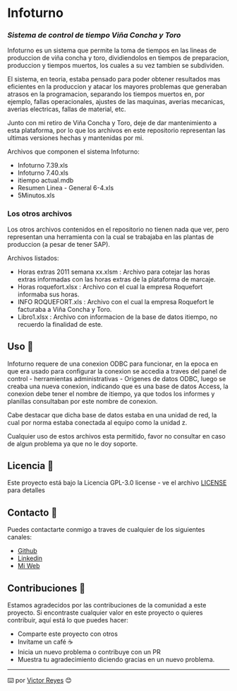 # Infoturno
### _Sistema de control de tiempo Viña Concha y Toro_
Infoturno es un sistema que permite la toma de tiempos en las lineas de produccion de viña concha y toro, dividiendolos en tiempos de preparacion, produccion y tiempos muertos, los cuales a su vez tambien se subdividen.

El sistema, en teoria, estaba pensado para poder obtener resultados mas eficientes en la produccion y atacar los mayores problemas que generaban atrasos en la programacion, separando los tiempos muertos en, por ejemplo, fallas operacionales, ajustes de las maquinas, averias mecanicas, averias electricas, fallas de material, etc.

Junto con mi retiro de Viña Concha y Toro, deje de dar mantenimiento a esta plataforma, por lo que los archivos en este repositorio representan las ultimas versiones hechas y mantenidas por mi.

Archivos que componen el sistema Infoturno:

- Infoturno 7.39.xls
- Infoturno 7.40.xls
- itiempo actual.mdb
- Resumen Linea - General 6-4.xls
- 5Minutos.xls

### Los otros archivos

Los otros archivos contenidos en el repositorio no tienen nada que ver, pero representan una herramienta con la cual se trabajaba en las plantas de produccion (a pesar de tener SAP).

Archivos listados:

- Horas extras 2011 semana xx.xlsm : Archivo para cotejar las horas extras informadas con las horas extras de la plataforma de marcaje.
- Horas roquefort.xlsx : Archivo con el cual la empresa Roquefort informaba sus horas.
- INFO ROQUEFORT.xls : Archivo con el cual la empresa Roquefort le facturaba a Viña Concha y Toro.
- Libro1.xlsx : Archivo con informacion de la base de datos itiempo, no recuerdo la finalidad de este.

## Uso 🚀
Infoturno requere de una conexion ODBC para funcionar, en la epoca en que era usado para configurar la conexion se accedia a traves del panel de control - herramientas administrativas - Origenes de datos ODBC, luego se creaba una nueva conexion, indicando que es una base de datos Access, la conexion debe tener el nombre de itiempo, ya que todos los informes y planillas consultaban por este nombre de conexion.

Cabe destacar que dicha base de datos estaba en una unidad de red, la cual por norma estaba conectada al equipo como la unidad z.

Cualquier uso de estos archivos esta permitido, favor no consultar en caso de algun problema ya que no le doy soporte.

## Licencia 📄
Este proyecto está bajo la Licencia GPL-3.0 license - ve el archivo [LICENSE](LICENSE) para detalles

## Contacto 📖
Puedes contactarte conmigo a traves de cualquier de los siguientes canales:
- [Github](https://github.com/tenshi98)
- [Linkedin](https://www.linkedin.com/in/victor-reyes-galvez/)
- [Mi Web](https://web.digitalcreations.cl/)

## Contribuciones 🎁
Estamos agradecidos por las contribuciones de la comunidad a este proyecto. Si encontraste cualquier valor en este proyecto o quieres contribuir, aquí está lo que puedes hacer:

- Comparte este proyecto con otros
- Invítame un café ☕
- Inicia un nuevo problema o contribuye con un PR
- Muestra tu agradecimiento diciendo gracias en un nuevo problema.

---

⌨️ por [Victor Reyes](https://github.com/tenshi98) 😊
